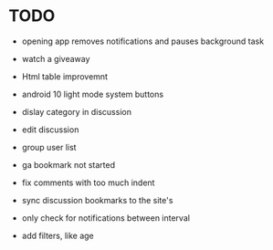 # TODO

- opening app removes notifications and pauses background task

- watch a giveaway

- Html table improvemnt

- android 10 light mode system buttons

- dislay category in discussion

- edit discussion

- group user list

- ga bookmark not started

- fix comments with too much indent

- sync discussion bookmarks to the site's

- only check for notifications between interval

- add filters, like age
